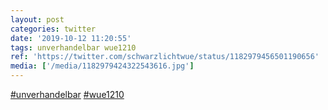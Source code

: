 ```yaml
---
layout: post
categories: twitter
date: '2019-10-12 11:20:55'
tags: unverhandelbar wue1210
ref: 'https://twitter.com/schwarzlichtwue/status/1182979456501190656'
media: ['/media/1182979424322543616.jpg']
---
```

[#unverhandelbar](/t/unverhandelbar) [#wue1210](/t/wue1210) 